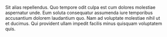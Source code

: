 Sit alias repellendus. Quo tempore odit culpa est cum dolores molestiae aspernatur unde. Eum soluta consequatur assumenda iure temporibus accusantium dolorem laudantium quo. Nam ad voluptate molestiae nihil ut et ducimus. Qui provident ullam impedit facilis minus quisquam voluptatem quis.